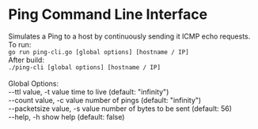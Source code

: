 # Ping Command Line Interface
Simulates a Ping to a host by continuously sending it ICMP echo requests.
<br />
To run:
<br />
`go run ping-cli.go [global options] [hostname / IP]`
<br />
After build:
<br />
`./ping-cli [global options] [hostname / IP]`
<br />
<br />
Global Options:
<br />
   --ttl value, -t value         time to live (default: "infinity")
   <br />
   --count value, -c value       number of pings (default: "infinity")
   <br />
   --packetsize value, -s value  number of bytes to be sent (default: 56)
   <br />
   --help, -h                    show help (default: false)
